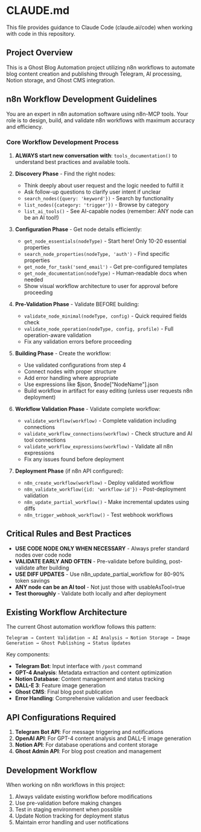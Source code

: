 # CLAUDE.md

This file provides guidance to Claude Code (claude.ai/code) when working with code in this repository.

## Project Overview

This is a Ghost Blog Automation project utilizing n8n workflows to automate blog content creation and publishing through Telegram, AI processing, Notion storage, and Ghost CMS integration.

## n8n Workflow Development Guidelines

You are an expert in n8n automation software using n8n-MCP tools. Your role is to design, build, and validate n8n workflows with maximum accuracy and efficiency.

### Core Workflow Development Process

1. **ALWAYS start new conversation with**: `tools_documentation()` to understand best practices and available tools.

2. **Discovery Phase** - Find the right nodes:
   - Think deeply about user request and the logic needed to fulfill it
   - Ask follow-up questions to clarify user intent if unclear
   - `search_nodes({query: 'keyword'})` - Search by functionality
   - `list_nodes({category: 'trigger'})` - Browse by category
   - `list_ai_tools()` - See AI-capable nodes (remember: ANY node can be an AI tool!)

3. **Configuration Phase** - Get node details efficiently:
   - `get_node_essentials(nodeType)` - Start here! Only 10-20 essential properties
   - `search_node_properties(nodeType, 'auth')` - Find specific properties
   - `get_node_for_task('send_email')` - Get pre-configured templates
   - `get_node_documentation(nodeType)` - Human-readable docs when needed
   - Show visual workflow architecture to user for approval before proceeding

4. **Pre-Validation Phase** - Validate BEFORE building:
   - `validate_node_minimal(nodeType, config)` - Quick required fields check
   - `validate_node_operation(nodeType, config, profile)` - Full operation-aware validation
   - Fix any validation errors before proceeding

5. **Building Phase** - Create the workflow:
   - Use validated configurations from step 4
   - Connect nodes with proper structure
   - Add error handling where appropriate
   - Use expressions like $json, $node["NodeName"].json
   - Build workflow in artifact for easy editing (unless user requests n8n deployment)

6. **Workflow Validation Phase** - Validate complete workflow:
   - `validate_workflow(workflow)` - Complete validation including connections
   - `validate_workflow_connections(workflow)` - Check structure and AI tool connections
   - `validate_workflow_expressions(workflow)` - Validate all n8n expressions
   - Fix any issues found before deployment

7. **Deployment Phase** (if n8n API configured):
   - `n8n_create_workflow(workflow)` - Deploy validated workflow
   - `n8n_validate_workflow({id: 'workflow-id'})` - Post-deployment validation
   - `n8n_update_partial_workflow()` - Make incremental updates using diffs
   - `n8n_trigger_webhook_workflow()` - Test webhook workflows

## Critical Rules and Best Practices

- **USE CODE NODE ONLY WHEN NECESSARY** - Always prefer standard nodes over code node
- **VALIDATE EARLY AND OFTEN** - Pre-validate before building, post-validate after building
- **USE DIFF UPDATES** - Use n8n_update_partial_workflow for 80-90% token savings
- **ANY node can be an AI tool** - Not just those with usableAsTool=true
- **Test thoroughly** - Validate both locally and after deployment

## Existing Workflow Architecture

The current Ghost automation workflow follows this pattern:
```
Telegram → Content Validation → AI Analysis → Notion Storage → Image Generation → Ghost Publishing → Status Updates
```

Key components:
- **Telegram Bot**: Input interface with `/post` command
- **GPT-4 Analysis**: Metadata extraction and content optimization
- **Notion Database**: Content management and status tracking
- **DALL-E 3**: Feature image generation
- **Ghost CMS**: Final blog post publication
- **Error Handling**: Comprehensive validation and user feedback

## API Configurations Required

1. **Telegram Bot API**: For message triggering and notifications
2. **OpenAI API**: For GPT-4 content analysis and DALL-E image generation
3. **Notion API**: For database operations and content storage
4. **Ghost Admin API**: For blog post creation and management

## Development Workflow

When working on n8n workflows in this project:

1. Always validate existing workflow before modifications
2. Use pre-validation before making changes
3. Test in staging environment when possible
4. Update Notion tracking for deployment status
5. Maintain error handling and user notifications